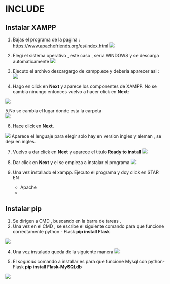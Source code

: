 # INCLUDE 

## Instalar XAMPP 

1. Bajas el programa de la pagina : https://www.apachefriends.org/es/index.html
![](https://github.com/carandprz/Include/blob/main/captura_readme/captura.1.PNG)

2. Elegi el sistema operativo , este caso , seria WINDOWS y se descarga automaticamente
![](https://github.com/carandprz/Include/blob/main/captura_readme/captura2.PNG)

3. Ejecuto el archivo descargargo de xampp.exe y deberia aparecer asi :
![](https://github.com/carandprz/Include/blob/main/captura_readme/captura3.PNG)

4. Hago en click en  **Next** y aparece los componentes de XAMPP.
No se cambia ninungo entonces vuelvo a hacer click en **Next**:

![](https://github.com/carandprz/Include/blob/main/captura_readme/captura4.PNG)

5.No se cambia el lugar donde esta la carpeta  
![](https://github.com/carandprz/Include/blob/main/captura_readme/Captura5.PNG)

6. Hace click en **Next**.
   
![](https://github.com/carandprz/Include/blob/main/captura_readme/Captura6.PNG)
Aparece el lenguaje para elegir solo hay en version ingles y aleman , se deja en ingles.

7. Vuelvo a dar click en **Next** y aparece el titulo **Ready to install**
![](https://github.com/carandprz/Include/blob/main/captura_readme/Captura7.PNG)

8. Dar click en **Next** y el se empieza a instalar el programa
![](https://github.com/carandprz/Include/blob/main/captura_readme/Captura8.PNG)

9. Una vez installado el xampp. Ejecuto el programa y doy click en STAR EN
     * Apache
     * 

## Instalar pip 

1.  Se dirigen a CMD , buscando en la barra de tareas .
2. Una vez en el CMD , se escribe el siguiente comando para que funcione correctamente python - Flask
      **pip install Flask**

![](https://github.com/carandprz/Include/blob/main/captura_readme/flask1.PNG)

4. Una vez instalado queda de la siguiente manera
![](https://github.com/carandprz/Include/blob/main/captura_readme/flask2.PNG)

5. El *segundo* comando a installar es para que funcione Mysql con python-Flask
      **pip install Flask-MySQLdb**
   
![](https://github.com/carandprz/Include/blob/main/captura_readme/flask3.PNG)
     
